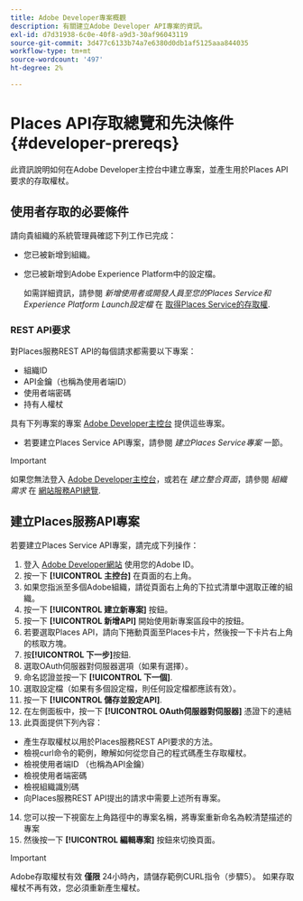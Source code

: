 ```yaml
---
title: Adobe Developer專案概觀
description: 有關建立Adobe Developer API專案的資訊。
exl-id: d7d31938-6c0e-40f8-a9d3-30af96043119
source-git-commit: 3d477c6133b74a7e6380d0db1af5125aaa844035
workflow-type: tm+mt
source-wordcount: '497'
ht-degree: 2%

---
```


# Places API存取總覽和先決條件 {#developer-prereqs}

此資訊說明如何在Adobe Developer主控台中建立專案，並產生用於Places API要求的存取權杖。

## 使用者存取的必要條件

請向貴組織的系統管理員確認下列工作已完成：

* 您已被新增到組織。
* 您已被新增到Adobe Experience Platform中的設定檔。

  如需詳細資訊，請參閱 *新增使用者或開發人員至您的Places Service和Experience Platform Launch設定檔* 在 [取得Places Service的存取權](/help/places-gain-access.md).

### REST API要求

對Places服務REST API的每個請求都需要以下專案：

* 組織ID
* API金鑰（也稱為使用者端ID）
* 使用者端密碼
* 持有人權杖

具有下列專案的專案 [Adobe Developer主控台](https://developer.adobe.com/console) 提供這些專案。

* 若要建立Places Service API專案，請參閱 *建立Places Service專案* 一節。

>[!IMPORTANT]
>
>如果您無法登入 [Adobe Developer主控台](https://developer.adobe.com/console)，或若在 *建立整合頁面*，請參閱 *組織需求* 在 [網站服務API總覽](/help/web-service-api/places-web-services.md).

## 建立Places服務API專案

若要建立Places Service API專案，請完成下列操作：

1. 登入 [Adobe Developer網站](https://developer.adobe.com) 使用您的Adobe ID。
2. 按一下 **[!UICONTROL 主控台]** 在頁面的右上角。
3. 如果您指派至多個Adobe組織，請從頁面右上角的下拉式清單中選取正確的組織。
4. 按一下 **[!UICONTROL 建立新專案]** 按鈕。
5. 按一下 **[!UICONTROL 新增API]** 開始使用新專案區段中的按鈕。
6. 若要選取Places API，請向下捲動頁面至Places卡片，然後按一下卡片右上角的核取方塊。
7. 按&#x200B;**[!UICONTROL 下一步]**&#x200B;按鈕.
8. 選取OAuth伺服器對伺服器選項（如果有選擇）。
9. 命名認證並按一下 **[!UICONTROL 下一個]**.
10. 選取設定檔（如果有多個設定檔，則任何設定檔都應該有效）。
11. 按一下 **[!UICONTROL 儲存並設定API]**.
12. 在左側面板中，按一下 **[!UICONTROL OAuth伺服器對伺服器]** 憑證下的連結
13. 此頁面提供下列內容：
   * 產生存取權杖以用於Places服務REST API要求的方法。
   * 檢視curl命令的範例，瞭解如何從您自己的程式碼產生存取權杖。
   * 檢視使用者端ID （也稱為API金鑰）
   * 檢視使用者端密碼
   * 檢視組織識別碼
   * 向Places服務REST API提出的請求中需要上述所有專案。
14. 您可以按一下視窗左上角路徑中的專案名稱，將專案重新命名為較清楚描述的專案
15. 然後按一下 **[!UICONTROL 編輯專案]** 按鈕來切換頁面。

>[!IMPORTANT]
>
>Adobe存取權杖有效 **僅限** 24小時內，請儲存範例CURL指令（步驟5）。 如果存取權杖不再有效，您必須重新產生權杖。
